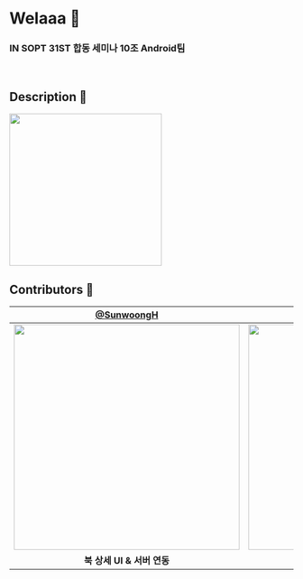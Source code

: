 #  Welaaa 💚
### IN SOPT 31ST 합동 세미나 10조 Android팀

<br>

## Description 🧡
<img width="270" src="https://user-images.githubusercontent.com/81796317/204008035-58cff3d1-4f21-4f06-a4f1-df7ddf0d800f.mp4">

<br>

## Contributors 💛
| [@SunwoongH](https://github.com/SunwoongH) | [@hajeong67](https://github.com/hajeong67) | [@unam98](https://github.com/unam98) |
| :---: | :---: | :---: |
|<img width="400" src="https://user-images.githubusercontent.com/81796317/204010628-f65628a8-1f65-4662-8b87-75857097edd6.jpg">|<img width="400" src="https://user-images.githubusercontent.com/81796317/204010812-a1a1869d-8121-4bc7-a6ca-dd171a78f1c3.png">|<img width="400" src="https://user-images.githubusercontent.com/81796317/204010479-33d7628c-a309-4bb5-8fdf-37fb01bbdd38.jpg">|
|**북 상세 UI & 서버 연동**|**홈 UI & 서버 연동**|**서랍 UI & 검색 UI & 서버 연동**|

<br>
